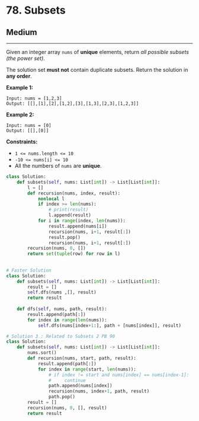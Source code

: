 # 78. Subsets

## Medium

***

Given an integer array `nums` of **unique** elements, return _all possible subsets (the power set)_.

The solution set **must not** contain duplicate subsets. Return the solution in **any order**.

&#x20;

**Example 1:**

```
Input: nums = [1,2,3]
Output: [[],[1],[2],[1,2],[3],[1,3],[2,3],[1,2,3]]
```

**Example 2:**

```
Input: nums = [0]
Output: [[],[0]]
```

&#x20;

**Constraints:**

* `1 <= nums.length <= 10`
* `-10 <= nums[i] <= 10`
* All the numbers of `nums` are **unique**.

```python
class Solution:
    def subsets(self, nums: List[int]) -> List[List[int]]:
        l = []
        def recursion(nums, index, result):
            nonlocal l
            if index >= len(nums):
                # print(result)
                l.append(result)
            for i in range(index, len(nums)):
                result.append(nums[i])
                recursion(nums, i+1, result[:])
                result.pop()
                recursion(nums, i+1, result[:])
        recursion(nums, 0, [])
        return set(tuple(row) for row in l)
    
    
# Faster Solution
class Solution:
    def subsets(self, nums: List[int]) -> List[List[int]]:
        result = []
        self.dfs(nums ,[], result)
        return result
    
    def dfs(self, nums, path, result):
        result.append(path[:])
        for index in range(len(nums)):
            self.dfs(nums[index+1:], path + [nums[index]], result)

# Solution 3 : Related to Subsets 2 PB 90         
class Solution:
    def subsets(self, nums: List[int]) -> List[List[int]]:
        nums.sort()
        def recursion(nums, start, path, result):
            result.append(path[:])
            for index in range(start, len(nums)):
                # if index != start and nums[index] == nums[index-1]:
                #     continue
                path.append(nums[index])
                recursion(nums, index+1, path, result)
                path.pop()
        result = []
        recursion(nums, 0, [], result)
        return result
```
